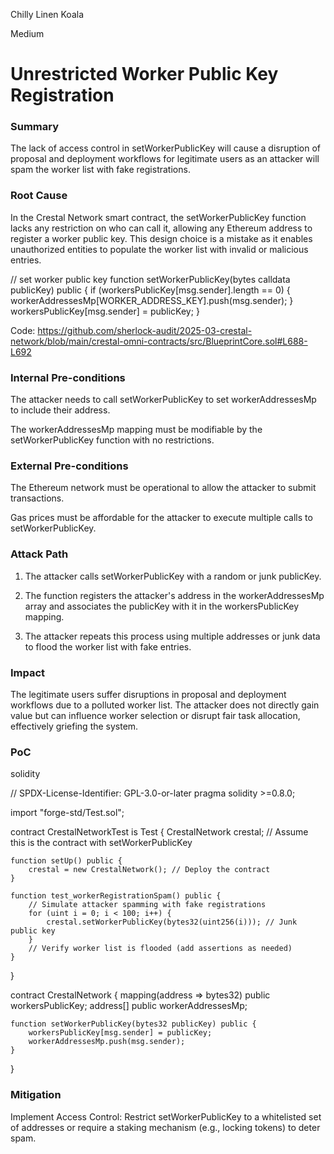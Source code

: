 Chilly Linen Koala

Medium

# Unrestricted Worker Public Key Registration

### Summary

The lack of access control in setWorkerPublicKey will cause a disruption of proposal and deployment workflows for legitimate users as an attacker will spam the worker list with fake registrations.



### Root Cause

In the Crestal Network smart contract, the setWorkerPublicKey function lacks any restriction on who can call it, allowing any Ethereum address to register a worker public key. This design choice is a mistake as it enables unauthorized entities to populate the worker list with invalid or malicious entries.

// set worker public key
    function setWorkerPublicKey(bytes calldata publicKey) public {
        if (workersPublicKey[msg.sender].length == 0) {
            workerAddressesMp[WORKER_ADDRESS_KEY].push(msg.sender);
        }
        workersPublicKey[msg.sender] = publicKey;
    }

Code: https://github.com/sherlock-audit/2025-03-crestal-network/blob/main/crestal-omni-contracts/src/BlueprintCore.sol#L688-L692

### Internal Pre-conditions

The attacker needs to call setWorkerPublicKey to set workerAddressesMp to include their address.

The workerAddressesMp mapping must be modifiable by the setWorkerPublicKey function with no restrictions.



### External Pre-conditions

The Ethereum network must be operational to allow the attacker to submit transactions.

Gas prices must be affordable for the attacker to execute multiple calls to setWorkerPublicKey.



### Attack Path

1. The attacker calls setWorkerPublicKey with a random or junk publicKey.

2. The function registers the attacker's address in the workerAddressesMp array and associates the publicKey with it in the workersPublicKey mapping.

3. The attacker repeats this process using multiple addresses or junk data to flood the worker list with fake entries.



### Impact

The legitimate users suffer disruptions in proposal and deployment workflows due to a polluted worker list. The attacker does not directly gain value but can influence worker selection or disrupt fair task allocation, effectively griefing the system.



### PoC

solidity

// SPDX-License-Identifier: GPL-3.0-or-later
pragma solidity >=0.8.0;

import "forge-std/Test.sol";

contract CrestalNetworkTest is Test {
    CrestalNetwork crestal; // Assume this is the contract with setWorkerPublicKey

    function setUp() public {
        crestal = new CrestalNetwork(); // Deploy the contract
    }

    function test_workerRegistrationSpam() public {
        // Simulate attacker spamming with fake registrations
        for (uint i = 0; i < 100; i++) {
            crestal.setWorkerPublicKey(bytes32(uint256(i))); // Junk public key
        }
        // Verify worker list is flooded (add assertions as needed)
    }
}

contract CrestalNetwork {
    mapping(address => bytes32) public workersPublicKey;
    address[] public workerAddressesMp;

    function setWorkerPublicKey(bytes32 publicKey) public {
        workersPublicKey[msg.sender] = publicKey;
        workerAddressesMp.push(msg.sender);
    }
}

### Mitigation

Implement Access Control: Restrict setWorkerPublicKey to a whitelisted set of addresses or require a staking mechanism (e.g., locking tokens) to deter spam.

